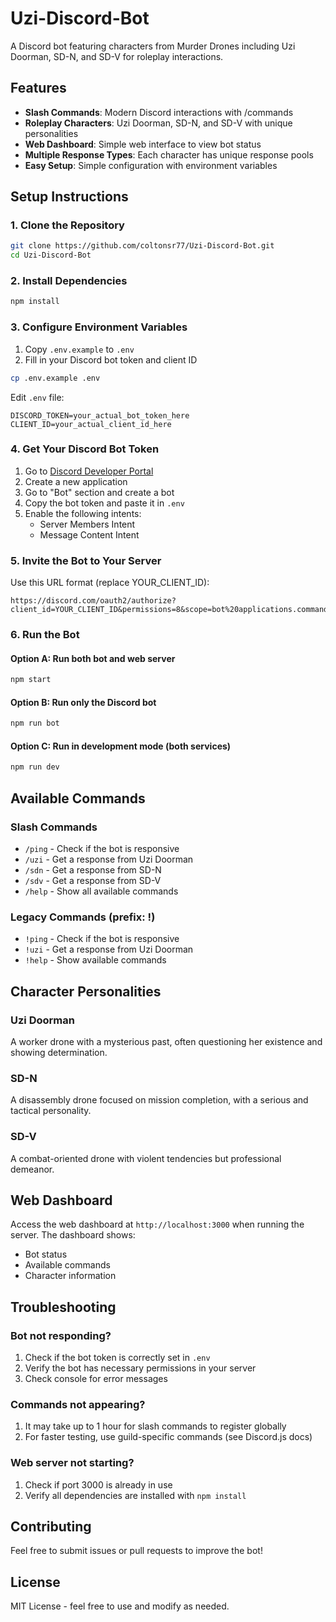 # Uzi-Discord-Bot

A Discord bot featuring characters from Murder Drones including Uzi Doorman, SD-N, and SD-V for roleplay interactions.

## Features

- **Slash Commands**: Modern Discord interactions with /commands
- **Roleplay Characters**: Uzi Doorman, SD-N, and SD-V with unique personalities
- **Web Dashboard**: Simple web interface to view bot status
- **Multiple Response Types**: Each character has unique response pools
- **Easy Setup**: Simple configuration with environment variables

## Setup Instructions

### 1. Clone the Repository
```bash
git clone https://github.com/coltonsr77/Uzi-Discord-Bot.git
cd Uzi-Discord-Bot
```

### 2. Install Dependencies
```bash
npm install
```

### 3. Configure Environment Variables
1. Copy `.env.example` to `.env`
2. Fill in your Discord bot token and client ID

```bash
cp .env.example .env
```

Edit `.env` file:
```
DISCORD_TOKEN=your_actual_bot_token_here
CLIENT_ID=your_actual_client_id_here
```

### 4. Get Your Discord Bot Token
1. Go to [Discord Developer Portal](https://discord.com/developers/applications)
2. Create a new application
3. Go to "Bot" section and create a bot
4. Copy the bot token and paste it in `.env`
5. Enable the following intents:
   - Server Members Intent
   - Message Content Intent

### 5. Invite the Bot to Your Server
Use this URL format (replace YOUR_CLIENT_ID):
```
https://discord.com/oauth2/authorize?client_id=YOUR_CLIENT_ID&permissions=8&scope=bot%20applications.commands
```

### 6. Run the Bot

#### Option A: Run both bot and web server
```bash
npm start
```

#### Option B: Run only the Discord bot
```bash
npm run bot
```

#### Option C: Run in development mode (both services)
```bash
npm run dev
```

## Available Commands

### Slash Commands
- `/ping` - Check if the bot is responsive
- `/uzi` - Get a response from Uzi Doorman
- `/sdn` - Get a response from SD-N
- `/sdv` - Get a response from SD-V
- `/help` - Show all available commands

### Legacy Commands (prefix: !)
- `!ping` - Check if the bot is responsive
- `!uzi` - Get a response from Uzi Doorman
- `!help` - Show available commands

## Character Personalities

### Uzi Doorman
A worker drone with a mysterious past, often questioning her existence and showing determination.

### SD-N
A disassembly drone focused on mission completion, with a serious and tactical personality.

### SD-V
A combat-oriented drone with violent tendencies but professional demeanor.

## Web Dashboard
Access the web dashboard at `http://localhost:3000` when running the server. The dashboard shows:
- Bot status
- Available commands
- Character information

## Troubleshooting

### Bot not responding?
1. Check if the bot token is correctly set in `.env`
2. Verify the bot has necessary permissions in your server
3. Check console for error messages

### Commands not appearing?
1. It may take up to 1 hour for slash commands to register globally
2. For faster testing, use guild-specific commands (see Discord.js docs)

### Web server not starting?
1. Check if port 3000 is already in use
2. Verify all dependencies are installed with `npm install`

## Contributing
Feel free to submit issues or pull requests to improve the bot!

## License
MIT License - feel free to use and modify as needed.